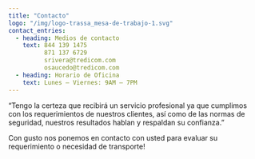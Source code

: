 ```yaml
---
title: "Contacto"
logo: "/img/logo-trassa_mesa-de-trabajo-1.svg"
contact_entries:
  - heading: Medios de contacto
    text: 844 139 1475
          871 137 6729
          srivera@tredicom.com
          osaucedo@tredicom.com
  - heading: Horario de Oficina
    text: Lunes – Viernes: 9AM – 7PM
---
```


“Tengo la certeza que recibirá un servicio profesional ya que cumplimos con los requerimientos de
nuestros clientes, así como de las normas de seguridad, nuestros resultados hablan y respaldan su
confianza.”

Con gusto nos ponemos en contacto con usted para evaluar su requerimiento o necesidad de transporte!
